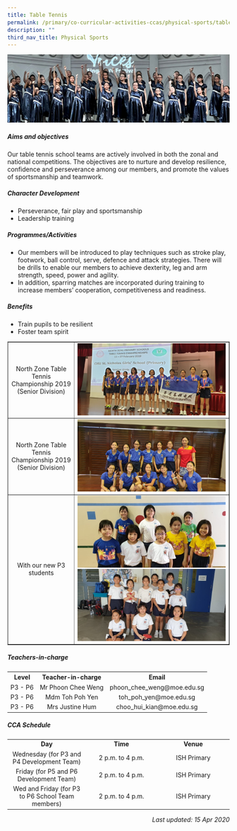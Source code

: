 ```yaml
---
title: Table Tennis
permalink: /primary/co-curricular-activities-ccas/physical-sports/table-tennis/
description: ""
third_nav_title: Physical Sports
---
```

![](/images/01%20Banner%20Photos/cca.jpg)
<h5><strong>Aims and objectives</strong></h5>
<p>Our table tennis school teams are actively involved in both the zonal and national competitions. The objectives are to nurture and develop resilience, confidence and perseverance among our members, and promote the values of sportsmanship and teamwork.&nbsp;</p>
<h5><strong>Character Development</strong></h5>
<ul>
<li>Perseverance, fair play and sportsmanship&nbsp;</li>
<li>Leadership training</li>
</ul>
<h5><strong>Programmes/Activities</strong></h5>
<ul>
<li>Our members will be introduced to play techniques such as stroke play, footwork, ball control, serve, defence and attack strategies. There will be drills to enable our members to achieve dexterity, leg and arm strength, speed, power and agility.&nbsp;</li>
<li>In addition, sparring matches are incorporated during training&nbsp;to increase members&rsquo; cooperation, competitiveness and readiness.&nbsp;</li>
</ul>
<h5><strong>Benefits</strong></h5>
<ul>
<li>Train pupils to be resilient</li>
<li>Foster team spirit</li>
</ul>
<table style="border-collapse: collapse; width: 100%;" border="1">
<tbody>
<tr>
<td style="width: 30%; text-align: center;">North Zone Table Tennis Championship 2019 (Senior Division)</td>
<td style="width: 70%;"><img src="/images/tt1.jpg"></td>
</tr>
<tr>
<td style="width: 30%; text-align: center;">North Zone Table Tennis Championship 2019 (Senior Division)</td>
<td style="width: 70%;"><img src="/images/tt2.jpg"></td>
</tr>
<tr>
<td style="width: 30%; text-align: center;">With our new P3 students</td>
<td style="width: 70%;"><img src="/images/tt3.jpg"><img src="/images/tt4.jpg"></td>
</tr>
</tbody>
</table>
<h5><strong>Teachers-in-charge</strong></h5>
<table>
<tbody>
<tr>
<th style="text-align: center;">Level</th>
<th style="text-align: center;">Teacher-in-charge</th>
<th style="text-align: center;">Email</th>
</tr>
<tr>
<td style="text-align: center;">P3 - P6</td>
<td style="text-align: center;">Mr Phoon Chee Weng</td>
<td style="text-align: center;">phoon_chee_weng@moe.edu.sg</td>
</tr>
<tr>
<td style="text-align: center;">P3 - P6</td>
<td style="text-align: center;">Mdm Toh Poh Yen</td>
<td style="text-align: center;">toh_poh_yen@moe.edu.sg</td>
</tr>
<tr>
<td style="text-align: center;">P3 - P6</td>
<td style="text-align: center;">Mrs Justine Hum</td>
<td style="text-align: center;">choo_hui_kian@moe.edu.sg</td>
</tr>
</tbody>
</table>
<h5><strong>CCA Schedule</strong></h5>
<table>
<tbody>
<tr>
<td style="text-align: center;" width="184"><strong>Day</strong></td>
<td style="text-align: center;" width="184"><strong>Time</strong></td>
<td style="text-align: center;" width="184"><strong>Venue</strong></td>
</tr>
<tr>
<td style="text-align: center;" width="184">Wednesday&nbsp;(for P3 and P4 Development Team)</td>
<td style="text-align: center;" width="184">2 p.m. to 4 p.m.</td>
<td style="text-align: center;" width="184">ISH Primary</td>
</tr>
<tr>
<td style="text-align: center;" width="184">Friday&nbsp;(for P5 and P6 Development Team)</td>
<td style="text-align: center;" width="184">2 p.m. to 4 p.m.</td>
<td style="text-align: center;" width="184">ISH Primary</td>
</tr>
<tr>
<td style="text-align: center;" width="184">Wed and Friday&nbsp;(for P3 to P6 School Team members)</td>
<td style="text-align: center;" width="184">2 p.m. to 4 p.m.</td>
<td style="text-align: center;" width="184">ISH Primary</td>
</tr>
</tbody>
</table>
<p style="text-align: right;"><em>Last updated: 15 Apr 2020</em></p>